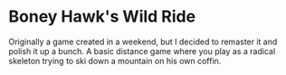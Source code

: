 # Boney Hawk's Wild Ride

Originally a game created in a weekend, but I decided to remaster it and polish it up a bunch. A basic distance game where you play as a radical skeleton trying to ski down a mountain on his own coffin.
